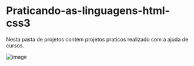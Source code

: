 # Praticando-as-linguagens-html-css3
 Nesta pasta de projetos contém projetos praticos realizado com a ajuda de cursos. 

![image](https://user-images.githubusercontent.com/108032085/210276174-c30473d0-3cce-4da1-b226-edd69f2b435e.png)
